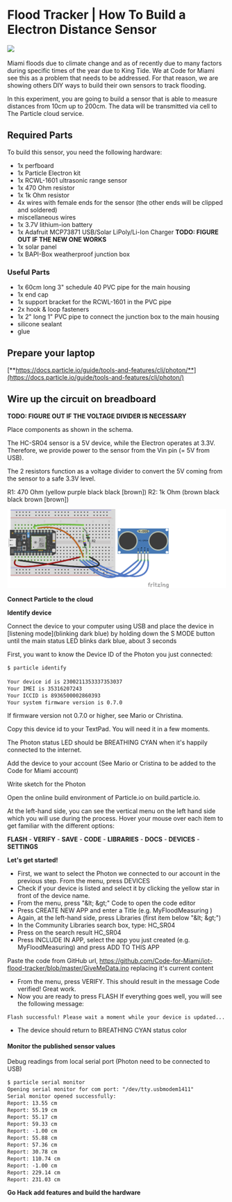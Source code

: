 # Flood Tracker | How To Build a Electron Distance Sensor

<img src='https://i.imgur.com/gLgQAJl.png' height='400px'/>

Miami floods due to climate change and as of recently due to many factors during specific times of the year due to King Tide. We at Code for Miami see this as a problem that needs to be addressed. For that reason, we are showing others DIY ways to build their own sensors to track flooding.

In this experiment, you are going to build a sensor that is able to measure distances from 10cm up to 200cm. The data will be transmitted via cell to The Particle cloud service.

## Required Parts

To build this sensor, you need the following hardware:

- 1x perfboard
- 1x Particle Electron kit
- 1x RCWL-1601 ultrasonic range sensor
- 1x 470 Ohm resistor
- 1x 1k Ohm resistor
- 4x wires with female ends for the sensor (the other ends will be clipped and soldered)
- miscellaneous wires
- 1x 3.7V lithium-ion battery
- 1x Adafruit MCP73871 USB/Solar LiPoly/Li-Ion Charger **TODO: FIGURE OUT IF THE NEW ONE WORKS**
- 1x solar panel
- 1x BAPI-Box weatherproof junction box

### Useful Parts

- 1x 60cm long 3" schedule 40 PVC pipe for the main housing
- 1x end cap
- 1x support bracket for the RCWL-1601 in the PVC pipe
- 2x hook & loop fasteners
- 1x 2" long 1" PVC pipe to connect the junction box to the main housing
- silicone sealant
- glue

## Prepare your laptop

[**https://docs.particle.io/guide/tools-and-features/cli/photon/**](https://docs.particle.io/guide/tools-and-features/cli/photon/)

## Wire up the circuit on breadboard

**TODO: FIGURE OUT IF THE VOLTAGE DIVIDER IS NECESSARY**

Place components as shown in the schema.

The HC-SR04 sensor is a 5V device, while the Electron operates at 3.3V. Therefore, we provide power to the sensor from the Vin pin (= 5V from USB).

The 2 resistors function as a voltage divider to convert the 5V coming from the sensor to a safe 3.3V level.

R1: 470 Ohm (yellow purple black black [brown])
R2: 1k Ohm (brown black black brown [brown])


![alt text](https://github.com/Code-for-Miami/iot-flood-tracker/blob/master/Wiring.png)


**Connect Particle to the cloud**

**Identify device**

Connect the device to your computer using USB and place the device in [listening mode](blinking dark blue) by holding down the S MODE button until the main status LED blinks dark blue, about 3 seconds

First, you want to know the Device ID of the Photon you just connected:
```
$ particle identify

Your device id is 2300211353337353037
Your IMEI is 35316207243
Your ICCID is 8936500002860393
Your system firmware version is 0.7.0
```
If firmware version not 0.7.0 or higher, see Mario or Christina.

Copy this device id to your TextPad. You will need it in a few moments.

The Photon status LED should be BREATHING CYAN when it&#39;s happily connected to the internet.

Add the device to your account (See Mario or Cristina to be added to the Code for Miami account)

Write sketch for the Photon

Open the online build environment of Particle.io on build.particle.io.

At the left-hand side, you can see the vertical menu on the left hand side which you will use during the process. Hover your mouse over each item to get familiar with the different options:



**FLASH** - **VERIFY**  - **SAVE** - **CODE** - **LIBRARIES**  - **DOCS**  - **DEVICES** - **SETTINGS**

**Let&#39;s get started!**

- First, we want to select the Photon we connected to our account in the previous step. From the menu, press DEVICES
- Check if your device is listed and select it by clicking the yellow star in front of the device name.
- From the menu, press &quot;\&lt; \&gt;&quot; Code to open the code editor
- Press CREATE NEW APP and enter a Title (e.g. MyFloodMeasuring  )
- Again, at the left-hand side, press Libraries (first item below &quot;\&lt; \&gt;&quot;)
- In the Community Libraries search box, type: HC\_SR04
- Press on the search result HC\_SR04
- Press INCLUDE IN APP, select the app you just created (e.g. MyFloodMeasuring) and press ADD TO THIS APP



Paste the code from GitHub url, https://github.com/Code-for-Miami/iot-flood-tracker/blob/master/GiveMeData.ino replacing it&#39;s current content

- From the menu, press VERIFY.
This should result in the message Code verified! Great work.
- Now you are ready to press FLASH
If everything goes well, you will see the following message:

```
Flash successful! Please wait a moment while your device is updated...
```

- The device should return to BREATHING CYAN status color

#### **Monitor the published sensor values**

Debug readings from local serial port (Photon need to be connected to USB)
```
$ particle serial monitor
Opening serial monitor for com port: "/dev/tty.usbmodem1411"
Serial monitor opened successfully:
Report: 13.55 cm
Report: 55.19 cm
Report: 55.17 cm
Report: 59.33 cm
Report: -1.00 cm
Report: 55.88 cm
Report: 57.36 cm
Report: 30.78 cm
Report: 110.74 cm
Report: -1.00 cm
Report: 229.14 cm
Report: 231.03 cm
```


**Go Hack add features and build the hardware**
